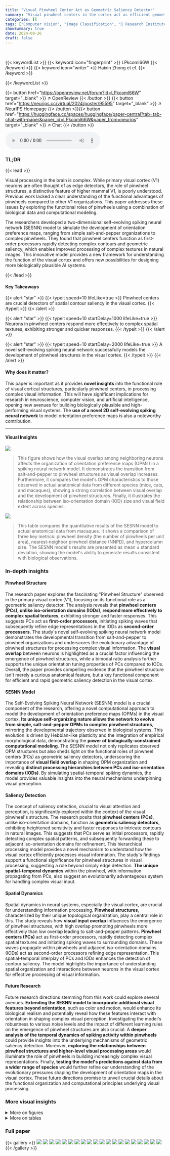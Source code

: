```yaml
---
title: "Visual Pinwheel Center Act as Geometric Saliency Detector"
summary: "Visual pinwheel centers in the cortex act as efficient geometric saliency detectors, responding faster and stronger to complex spatial textures than other structures."
categories: []
tags: ["Computer Vision", "Image Classification", "🏢 Research Institute of Intelligent Complex Systems, Fudan University",]
showSummary: true
date: 2024-09-26
draft: false
---
```


<br>

{{< keywordList >}}
{{< keyword icon="fingerprint" >}} LPkcoml66W {{< /keyword >}}
{{< keyword icon="writer" >}} Haixin Zhong et el. {{< /keyword >}}
 
{{< /keywordList >}}

{{< button href="https://openreview.net/forum?id=LPkcoml66W" target="_blank" >}}
↗ OpenReview
{{< /button >}}
{{< button href="https://neurips.cc/virtual/2024/poster/95595" target="_blank" >}}
↗ NeurIPS Homepage
{{< /button >}}{{< button href="https://huggingface.co/spaces/huggingface/paper-central?tab=tab-chat-with-paper&paper_id=LPkcoml66W&paper_from=neurips" target="_blank" >}}
↗ Chat
{{< /button >}}



<audio controls>
    <source src="https://ai-paper-reviewer.com/LPkcoml66W/podcast.wav" type="audio/wav">
    Your browser does not support the audio element.
</audio>


### TL;DR


{{< lead >}}

Visual processing in the brain is complex. While primary visual cortex (V1) neurons are often thought of as edge detectors, the role of pinwheel structures, a distinctive feature of higher mammal V1, is poorly understood. Previous work lacked a clear understanding of the functional advantages of pinwheels compared to other V1 organizations. This paper addresses these issues by exploring the functional roles of pinwheels using a combination of biological data and computational modeling. 

The researchers developed a two-dimensional self-evolving spiking neural network (SESNN) model to simulate the development of orientation preference maps, ranging from simple salt-and-pepper organizations to complex pinwheels.  They found that pinwheel centers function as first-order processors rapidly detecting complex contours and geometric saliency, which enables improved processing of complex textures in natural images. This innovative model provides a new framework for understanding the function of the visual cortex and offers new possibilities for designing more biologically plausible AI systems.

{{< /lead >}}


#### Key Takeaways

{{< alert "star" >}}
{{< typeit speed=10 lifeLike=true >}} Pinwheel centers are crucial detectors of spatial contour saliency in the visual cortex. {{< /typeit >}}
{{< /alert >}}

{{< alert "star" >}}
{{< typeit speed=10 startDelay=1000 lifeLike=true >}} Neurons in pinwheel centers respond more effectively to complex spatial textures, exhibiting stronger and quicker responses. {{< /typeit >}}
{{< /alert >}}

{{< alert "star" >}}
{{< typeit speed=10 startDelay=2000 lifeLike=true >}} A novel self-evolving spiking neural network successfully models the development of pinwheel structures in the visual cortex. {{< /typeit >}}
{{< /alert >}}

#### Why does it matter?
This paper is important as it provides **novel insights** into the functional role of visual cortical structures, particularly pinwheel centers, in processing complex visual information. This will have significant implications for research in neuroscience, computer vision, and artificial intelligence, opening new avenues for building biologically plausible and high-performing visual systems. The **use of a novel 2D self-evolving spiking neural network** to model orientation preference maps is also a noteworthy contribution.

------
#### Visual Insights



![](https://ai-paper-reviewer.com/LPkcoml66W/figures_2_1.jpg)

> This figure shows how the visual overlap among neighboring neurons affects the organization of orientation preference maps (OPMs) in a spiking neural network model.  It demonstrates the transition from salt-and-pepper to pinwheel structures as visual overlap increases.  Furthermore, it compares the model's OPM characteristics to those observed in actual anatomical data from different species (mice, cats, and macaques), showing a strong correlation between visual overlap and the development of pinwheel structures. Finally, it illustrates the relationship between iso-orientation domain (IOD) size and visual field extent across species.





![](https://ai-paper-reviewer.com/LPkcoml66W/tables_5_1.jpg)

> This table compares the quantitative results of the SESNN model to actual anatomical data from macaques.  It shows a comparison of three key metrics: pinwheel density (the number of pinwheels per unit area), nearest-neighbor pinwheel distance (NNPD), and hypercolumn size. The SESNN model's results are presented as mean ± standard deviation, showing the model's ability to generate results consistent with biological observations.





### In-depth insights


#### Pinwheel Structure
The research paper explores the fascinating "Pinwheel Structure" observed in the primary visual cortex (V1), focusing on its functional role as a geometric saliency detector.  The analysis reveals that **pinwheel centers (PCs), unlike iso-orientation domains (IODs), respond more effectively to complex spatial textures**, exhibiting stronger and faster responses. This suggests PCs act as **first-order processors**, initiating spiking waves that subsequently refine edge representations in the IODs as **second-order processors**.  The study's novel self-evolving spiking neural network model demonstrates the developmental transition from salt-and-pepper to pinwheel organizations and underscores the evolutionary advantage of pinwheel structures for processing complex visual information.  The **visual overlap** between neurons is highlighted as a crucial factor influencing the emergence of pinwheel structures, while a bimodal ratio analysis further supports the unique orientation tuning properties of PCs compared to IODs.  Overall, the paper provides compelling evidence that the pinwheel structure isn't merely a curious anatomical feature, but a key functional component for efficient and rapid geometric saliency detection in the visual cortex.

#### SESNN Model
The Self-Evolving Spiking Neural Network (SESNN) model is a crucial component of the research, offering a novel computational approach to model the development of orientation preference maps (OPMs) in the visual cortex.  **Its unique self-organizing nature allows the network to evolve from simple, salt-and-pepper OPMs to complex pinwheel structures**, mirroring the developmental trajectory observed in biological systems.  This evolution is driven by Hebbian-like plasticity and the integration of empirical morphological data, demonstrating the **power of biologically-constrained computational modeling**. The SESNN model not only replicates observed OPM structures but also sheds light on the functional roles of pinwheel centers (PCs) as geometric saliency detectors, underscoring the importance of  **visual field overlap** in shaping OPM organization and revealing **distinct processing hierarchies between PCs and iso-orientation domains (IODs)**. By simulating spatial-temporal spiking dynamics, the model provides valuable insights into the neural mechanisms underpinning visual perception.

#### Saliency Detection
The concept of saliency detection, crucial to visual attention and perception, is significantly explored within the context of the visual pinwheel's structure.  The research posits that **pinwheel centers (PCs)**, unlike iso-orientation domains, function as **geometric saliency detectors**, exhibiting heightened sensitivity and faster responses to intricate contours in natural images. This suggests that PCs serve as initial processors, rapidly detecting complex spatial patterns, and subsequently forwarding these to adjacent iso-orientation domains for refinement. This hierarchical processing model provides a novel mechanism to understand how the visual cortex efficiently processes visual information.  The study's findings support a functional significance for pinwheel structures in visual processing, suggesting a role beyond simply edge detection. **The unique spatial-temporal dynamics** within the pinwheel, with information propagating from PCs, also suggest an evolutionarily advantageous system for handling complex visual input.

#### Spatial Dynamics
Spatial dynamics in neural systems, especially the visual cortex, are crucial for understanding information processing.  **Pinwheel structures**, characterized by their unique topological organization, play a central role in this. The study reveals how **visual input overlap** influences the emergence of pinwheel structures, with high overlap promoting pinwheels more effectively than low overlap leading to salt-and-pepper patterns. **Pinwheel centers (PCs)** act as first-order processors, rapidly detecting complex spatial textures and initiating spiking waves to surrounding domains. These waves propagate within pinwheels and adjacent iso-orientation domains (IODs) act as second-order processors refining edge representation.  This spatial-temporal interplay of PCs and IODs enhances the detection of contour saliency. The model highlights the importance of understanding spatial organization and interactions between neurons in the visual cortex for effective processing of visual information.

#### Future Research
Future research directions stemming from this work could explore several avenues. **Extending the SESNN model to incorporate additional visual features beyond orientation**, such as color and motion, would enhance its biological realism and potentially reveal how these features interact with orientation in shaping complex visual perception.  Investigating the model's robustness to various noise levels and the impact of different learning rules on the emergence of pinwheel structures are also crucial. A **deeper analysis of the temporal dynamics of spiking activity within pinwheels** could provide insights into the underlying mechanisms of geometric saliency detection.  Moreover,  **exploring the relationships between pinwheel structures and higher-level visual processing areas** would illuminate the role of pinwheels in building increasingly complex visual representations.  Finally, **testing the model's predictions against data from a wider range of species** would further refine our understanding of the evolutionary pressures shaping the development of orientation maps in the visual cortex. These future directions promise to unveil crucial details about the functional organization and computational principles underlying visual processing.


### More visual insights

<details>
<summary>More on figures
</summary>


![](https://ai-paper-reviewer.com/LPkcoml66W/figures_3_1.jpg)

> This figure demonstrates the spatiotemporal dynamics of neuronal activation within pinwheel structures. Panel (a) shows an orientation map with a zoomed-in view of a pinwheel, illustrating how neuronal firing initiates at the pinwheel center (PC) at time t<sub>0</sub> and propagates outwards to surrounding neurons at time t<sub>0</sub>+1. Panel (b) presents box plots comparing the distance of firing neurons from the PC at t<sub>0</sub> and t<sub>0</sub>+1, revealing a significant increase in distance at t<sub>0</sub>+1. Panel (c) displays a scatter plot and linear regression showing a strong positive correlation between the response onset latency and the distance from the PC, indicating a sequential activation pattern originating from the PC.


![](https://ai-paper-reviewer.com/LPkcoml66W/figures_4_1.jpg)

> This figure demonstrates that pinwheel structures in the primary visual cortex (V1) exhibit a distinct response to geometric complexity compared to salt-and-pepper structures. Panel (a) shows a sample image from the BSDS500 dataset, along with its binary representation (edges and contours), saliency map, and entropy map. Panel (b) shows a positive correlation between saliency and entropy in natural images, indicating that regions of high geometric complexity are associated with greater saliency. Panel (c) compares the response onset latency (speed of neuronal response) of pinwheel structures and salt-and-pepper structures to stimuli of varying geometric complexity. The results show that pinwheel centers respond faster and stronger to complex contours, highlighting their role as geometric saliency detectors.


![](https://ai-paper-reviewer.com/LPkcoml66W/figures_5_1.jpg)

> This figure demonstrates the geometric properties of pinwheel structures in V1 using star-like patterns as stimuli.  Panels (a), (b), (c) show the relationship between saliency, complexity (measured by entropy), and neuronal response latency to the star-like patterns.  Panel (d) compares the responses of PCs and IODs, further highlighting the enhanced saliency detection capabilities of PCs. Panel (e) analyzes the orientation bimodality ratio (OBR), showing differences between the OBR of PCs and IODs across various cortical distances. Statistical significance tests are included for each panel. Overall, this figure provides further evidence that pinwheel centers are geometric saliency detectors, responding faster and more robustly to complex stimuli compared to other V1 neurons.


![](https://ai-paper-reviewer.com/LPkcoml66W/figures_6_1.jpg)

> This figure illustrates the architecture of the Self-Evolving Spiking Neural Network (SESNN) model, which is a two-dimensional network of excitatory (E) and inhibitory (I) leaky integrate-and-fire (LIF) neurons.  The figure details the network's connections (feedforward and recurrent), the learning rules applied (Hebbian-Oja and Correlation Measuring), and the emergence of receptive fields (RFs) and pinwheel structures during training.  Panel (f) shows a comparison of the SESNN model's output with macaque V1 data and a baseline model, highlighting the model's ability to produce realistic orientation preference maps.


![](https://ai-paper-reviewer.com/LPkcoml66W/figures_17_1.jpg)

> This figure uses a linear classifier based on receptive field density to distinguish between species with salt-and-pepper organizations in their visual cortex and those with pinwheel structures.  Panel (a) shows the classification of species, while panel (b) shows how the ratio of V1 neuron number to retina size correlates with the presence of pinwheels, suggesting a threshold ratio for pinwheel formation.


![](https://ai-paper-reviewer.com/LPkcoml66W/figures_17_2.jpg)

> This figure shows how the range of neuronal connections affects the formation and properties of pinwheel structures in the primary visual cortex (V1).  Panel (a) illustrates this effect visually. Panels (b), (c), and (d) quantitatively show how changes in the connection range affect the number of pinwheels, the average distance between neighboring pinwheels (NNPD), and the size of hypercolumns, respectively.  The results demonstrate a clear relationship between connection range and the organization of orientation columns in V1.


![](https://ai-paper-reviewer.com/LPkcoml66W/figures_19_1.jpg)

> Figure 8 presents the results of two analyses. Panel (a) shows a probability distribution of preferred adjusted acute angles in pinwheel centers (PCs) of the primary visual cortex (V1).  The distribution indicates a preference for larger angles closer to 90 degrees, suggesting a bias towards orthogonal orientations or junctions. Panel (b) displays the results of an ablation study investigating the impact of different connectivity manipulations on the normalized complexity of neural responses.  Multiple conditions are tested, including shuffling different types of connections (feedforward, lateral, or both), and comparing their response latencies to a control group.  The results demonstrate the importance of structured connectivity in maintaining the complex response patterns characteristic of pinwheel structures.


</details>




<details>
<summary>More on tables
</summary>


![](https://ai-paper-reviewer.com/LPkcoml66W/tables_7_1.jpg)
> This table compares anatomical data of the retina and primary visual cortex (V1) across three species: cats, macaques, and mice.  It shows the neuron density in V1, the size of the receptive field (RF) in the area centralis, and the cortical magnification factor (CMF). These parameters are crucial for understanding the differences in visual processing and the formation of orientation maps in these different species.  The data is sourced from various research papers, with citation numbers provided in brackets.

![](https://ai-paper-reviewer.com/LPkcoml66W/tables_16_1.jpg)
> This table presents a comparison of anatomical data for the retina and primary visual cortex (V1) across three different species: macaques, cats, and mice.  It shows the mean retinal area (mm²), V1 area (mm²), V1 neuron density (neurons/mm²), and the size of the receptive fields in V1's area centralis (degrees). It also calculates the density of receptive fields (RFs) per square millimeter in V1. This data is used in the paper to analyze the relationship between visual input overlap, anatomical features, and the emergence of different visual cortical organization patterns (pinwheels vs. salt-and-pepper).

![](https://ai-paper-reviewer.com/LPkcoml66W/tables_19_1.jpg)
> This table compares the maximum values of Local Pixel Entropy (LPE) and Local Geometrical Entropy (LGE) for various shapes, including lines, angles, and different types of junctions (L, T, X). Both metrics are normalized to the range [0,1] for easy comparison.  The purpose is to demonstrate that while LPE captures some aspects of complexity, LGE provides a more nuanced and comprehensive measure, especially for intricate shapes.

![](https://ai-paper-reviewer.com/LPkcoml66W/tables_20_1.jpg)
> This table presents comparative anatomical data for the retina and primary visual cortex (V1) across three species: macaque, cat, and mouse.  For each species, the table lists the retina size (mm²), V1 size (mm²), V1 neuron density (neurons/mm²), V1 receptive field (RF) size in the area centralis (degrees), and the resulting calculated RF density (RFs/mm²). The RF density is calculated as the product of V1 size and V1 neuron density divided by the retina size. This table provides quantitative information on the anatomical differences between the species, offering context for interpreting differences in the organization of the visual cortex.

</details>




### Full paper

{{< gallery >}}
<img src="https://ai-paper-reviewer.com/LPkcoml66W/1.png" class="grid-w50 md:grid-w33 xl:grid-w25" />
<img src="https://ai-paper-reviewer.com/LPkcoml66W/2.png" class="grid-w50 md:grid-w33 xl:grid-w25" />
<img src="https://ai-paper-reviewer.com/LPkcoml66W/3.png" class="grid-w50 md:grid-w33 xl:grid-w25" />
<img src="https://ai-paper-reviewer.com/LPkcoml66W/4.png" class="grid-w50 md:grid-w33 xl:grid-w25" />
<img src="https://ai-paper-reviewer.com/LPkcoml66W/5.png" class="grid-w50 md:grid-w33 xl:grid-w25" />
<img src="https://ai-paper-reviewer.com/LPkcoml66W/6.png" class="grid-w50 md:grid-w33 xl:grid-w25" />
<img src="https://ai-paper-reviewer.com/LPkcoml66W/7.png" class="grid-w50 md:grid-w33 xl:grid-w25" />
<img src="https://ai-paper-reviewer.com/LPkcoml66W/8.png" class="grid-w50 md:grid-w33 xl:grid-w25" />
<img src="https://ai-paper-reviewer.com/LPkcoml66W/9.png" class="grid-w50 md:grid-w33 xl:grid-w25" />
<img src="https://ai-paper-reviewer.com/LPkcoml66W/10.png" class="grid-w50 md:grid-w33 xl:grid-w25" />
<img src="https://ai-paper-reviewer.com/LPkcoml66W/11.png" class="grid-w50 md:grid-w33 xl:grid-w25" />
<img src="https://ai-paper-reviewer.com/LPkcoml66W/12.png" class="grid-w50 md:grid-w33 xl:grid-w25" />
<img src="https://ai-paper-reviewer.com/LPkcoml66W/13.png" class="grid-w50 md:grid-w33 xl:grid-w25" />
<img src="https://ai-paper-reviewer.com/LPkcoml66W/14.png" class="grid-w50 md:grid-w33 xl:grid-w25" />
<img src="https://ai-paper-reviewer.com/LPkcoml66W/15.png" class="grid-w50 md:grid-w33 xl:grid-w25" />
<img src="https://ai-paper-reviewer.com/LPkcoml66W/16.png" class="grid-w50 md:grid-w33 xl:grid-w25" />
<img src="https://ai-paper-reviewer.com/LPkcoml66W/17.png" class="grid-w50 md:grid-w33 xl:grid-w25" />
<img src="https://ai-paper-reviewer.com/LPkcoml66W/18.png" class="grid-w50 md:grid-w33 xl:grid-w25" />
<img src="https://ai-paper-reviewer.com/LPkcoml66W/19.png" class="grid-w50 md:grid-w33 xl:grid-w25" />
<img src="https://ai-paper-reviewer.com/LPkcoml66W/20.png" class="grid-w50 md:grid-w33 xl:grid-w25" />
{{< /gallery >}}